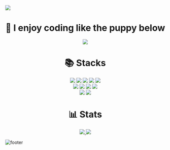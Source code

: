 <img src="https://capsule-render.vercel.app/api?type=waving&color=gradient&customColorList=10&height=250&section=header&text=SeungJin%20Kim&fontSize=90&animation=fadeIn" />

<div align=center><h1>🐶 I enjoy coding like the puppy below </h1></div>
 <div align=center>
  <img src="https://user-images.githubusercontent.com/89020004/200587568-e2a1b0a2-0f66-4fcd-ba54-6b43e9e4ce36.gif">
</div>

<div align=center><h1>📚 Stacks </h1></div>

<div align=center> 
  <img src="https://img.shields.io/badge/java-007396?style=for-the-badge&logo=OpenJDK&logoColor=white">
  <img src="https://img.shields.io/badge/Spring-6DB33F?style=for-the-badge&logo=Spring&logoColor=white">
  <img src="https://img.shields.io/badge/springboot-6DB33F?style=for-the-badge&logo=springboot&logoColor=white"> 
  <img src="https://img.shields.io/badge/Hibernate-59666C?style=for-the-badge&logo=Hibernate&logoColor=white">
  <img src="https://img.shields.io/badge/MySQL-4479A1?style=for-the-badge&logo=MySQL&logoColor=white">
  <br>
  <img src="https://img.shields.io/badge/docker-%230db7ed.svg?style=for-the-badge&logo=docker&logoColor=white"> 
  <img src="https://img.shields.io/badge/nginx-%23009639.svg?style=for-the-badge&logo=nginx&logoColor=white"> 
  <img src="https://img.shields.io/badge/grafana-%23F46800.svg?style=for-the-badge&logo=grafana&logoColor=white">
  <img src="https://img.shields.io/badge/Prometheus-E6522C?style=for-the-badge&logo=Prometheus&logoColor=white">
  <br>
  <img src="https://img.shields.io/badge/Amazon%20EC2-FF9900?style=for-the-badge&logo=Amazon%20EC2&logoColor=white">
  <img src="https://img.shields.io/badge/Amazon%20S3-D92121?style=for-the-badge&logo=Amazon%20S3&logoColor=white">
  <br>
</div>

<div align=center><h1>📊 Stats </h1></div>

<div align=center>
  <a href=https://solved.ac/profile/ohksj77>
    <img src="http://mazassumnida.wtf/api/v2/generate_badge?boj=ohksj77">
  </a>
  <img src="https://github-readme-stats.vercel.app/api?username=ohksj77&bg_color=30,e96443,904e95&title_color=fff&text_color=fff">
</div>
 
![footer](https://capsule-render.vercel.app/api?type=waving&color=gradient&customColorList=10&height=150&section=footer)
